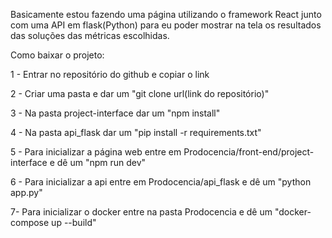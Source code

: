 Basicamente estou fazendo uma página utilizando o framework React junto com uma API em flask(Python) para eu poder mostrar na tela os resultados das soluções das métricas escolhidas.

Como baixar o projeto:

1 - Entrar no repositório do github e copiar o link

2 - Criar uma pasta e dar um "git clone url(link do repositório)"

3 - Na pasta project-interface dar um "npm install"

4 - Na pasta api_flask dar um "pip install -r requirements.txt"

5 - Para inicializar a página web entre em Prodocencia/front-end/project-interface e dê um "npm run dev"

6 - Para inicializar a api entre em Prodocencia/api_flask e dê um "python app.py"

7- Para inicializar o docker entre na pasta Prodocencia e dê um "docker-compose up --build"

